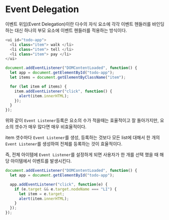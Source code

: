 # Event Delegation

이벤트 위임(Event Delegation)이란 다수의 자식 요소에 각각 이벤트 헨들러를 바인딩 하는 대신 하나의 부모 요소에 이벤트 헨들러를 적용하는 방식이다.

```js
<ui id="todo-app">
  <li class="item"> walk </li>
  <li class="item"> tell </li>
  <li class="item"> pay </li>
</ui>
```

```js
document.addEventListener("DOMContentLoaded", function() {
  let app = document.getElementById("todo-app");
  let items = document.getElementByClassName("item");

  for (let item of items) {
    item.addEventListener("click", function() {
      alert(item.innerHTML);
    });
  }
});
```

위와 같이 `Event Listener`등록은 요소의 수가 적을때는 효율적이고 잘 돌아가지만, 요소의 갯수가 매우 많다면 매우 비효율적이다.

item 갯수마다 `Event Listener`를 생성, 등록하는 것보다 모든 list에 대해서 한 개의 `Event Listener`를 생성하여 전체를 등록하는 것이 효율적이다.

즉, 전체 아이템에 `Event Listener`를 설정하게 되면 사용자가 한 개를 선택 했을 때 해당 아이템에서 이벤트를 발생시킨다.

```js
document.addEventListener("DOMContentLoaded", function() {
  let app = document.getElementById("todo-app");

  app.addEventListener("click", function(e) {
    if (e.target && e.target.nodeName === "LI") {
      let item = e.target;
      alert(item.innerHTML);
    }
  });
});
```
